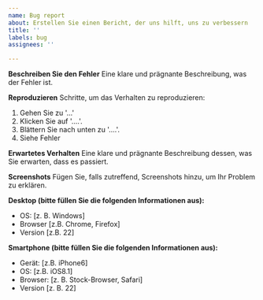 ```yaml
---
name: Bug report
about: Erstellen Sie einen Bericht, der uns hilft, uns zu verbessern
title: ''
labels: bug
assignees: ''

---
```


**Beschreiben Sie den Fehler**
Eine klare und prägnante Beschreibung, was der Fehler ist.

**Reproduzieren**
Schritte, um das Verhalten zu reproduzieren:
1. Gehen Sie zu '...'
2. Klicken Sie auf '....'.
3. Blättern Sie nach unten zu '....'.
4. Siehe Fehler

**Erwartetes Verhalten**
Eine klare und prägnante Beschreibung dessen, was Sie erwarten, dass es passiert.

**Screenshots**
Fügen Sie, falls zutreffend, Screenshots hinzu, um Ihr Problem zu erklären.

**Desktop (bitte füllen Sie die folgenden Informationen aus):**
 - OS: [z. B. Windows]
 - Browser [z.B. Chrome, Firefox]
 - Version [z.B. 22]

**Smartphone (bitte füllen Sie die folgenden Informationen aus):**
 - Gerät: [z.B. iPhone6]
 - OS: [z.B. iOS8.1]
 - Browser: [z. B. Stock-Browser, Safari]
 - Version [z. B. 22]
